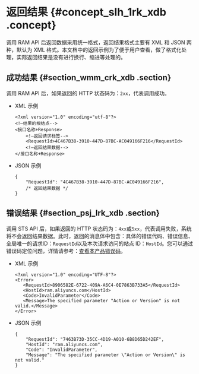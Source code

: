 # 返回结果 {#concept_slh_1rk_xdb .concept}

调用 RAM API 后返回数据采用统一格式，返回结果格式主要有 XML 和 JSON 两种，默认为 XML 格式。本文档中的返回示例为了便于用户查看，做了格式化处理，实际返回结果是没有进行换行、缩进等处理的。

## 成功结果 {#section_wmm_crk_xdb .section}

调用 RAM API 后，如果返回的 HTTP 状态码为：`2xx`，代表调用成功。

-   XML 示例

    ``` {#codeblock_qty_af8_lo9}
    <?xml version="1.0" encoding="utf-8"?>
    <!—结果的根结点-->
    <接口名称+Response>
        <!—返回请求标签-->
        <RequestId>4C467B38-3910-447D-87BC-AC049166F216</RequestId>
        <!—返回结果数据-->
    </接口名称+Response>
    ```

-   JSON 示例

    ``` {#codeblock_je9_zdn_m7j}
    {
        "RequestId": "4C467B38-3910-447D-87BC-AC049166F216",
        /* 返回结果数据 */
    }
    ```


## 错误结果 {#section_psj_lrk_xdb .section}

调用 STS API 后，如果返回的 HTTP 状态码为：`4xx`或`5xx`，代表调用失败，系统将不会返回结果数据。此时，返回的消息体中包含：具体的错误代码、错误信息、全局唯一的请求ID：`RequestId`以及本次请求访问的站点 ID：`HostId`。您可以通过错误码定位问题，详情请参考：[查看本产品错误码](https://error-center.aliyun.com/status/product/Ram)。

-   XML 示例

    ``` {#codeblock_vpv_wru_agp}
    <?xml version="1.0" encoding="UTF-8"?>
    <Error>
       <RequestId>8906582E-6722-409A-A6C4-0E7863B733A5</RequestId>
       <HostId>ram.aliyuncs.com</HostId>
       <Code>InvalidParameter</Code>
       <Message>The specified parameter "Action or Version" is not valid.</Message>
    </Error>
    ```

-   JSON 示例

    ``` {#codeblock_bz7_nny_mkl}
    {
        "RequestId": "7463B73D-35CC-4D19-A010-6B8D65D242EF",
        "HostId": "ram.aliyuncs.com",
        "Code": "InvalidParameter",
        "Message": "The specified parameter \"Action or Version\" is not valid."
    }
    ```


